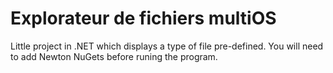# Explorateur de fichiers multiOS

Little project in .NET which displays a type of file pre-defined.
You will need to add Newton NuGets before runing the program.
